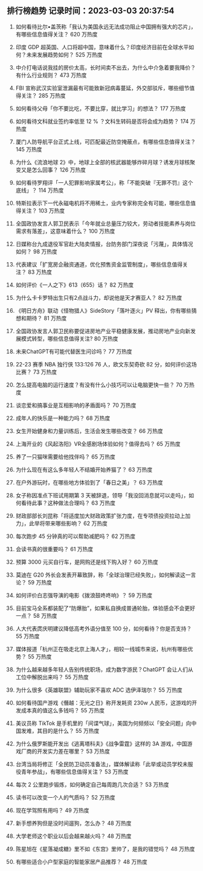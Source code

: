
## 排行榜趋势 记录时间：2023-03-03 20:37:54
  
  1. 如何看待比尔•盖茨称「我认为美国永远无法成功阻止中国拥有强大的芯片」，有哪些信息值得关注？ 620 万热度
    
  2. 印度 GDP 超英国、人口将超中国，意味着什么？印度经济目前在全球水平如何？未来发展趋势如何？ 525 万热度
    
  3. 中介打电话说我挂的房价太高，长时间卖不出去，为什么中介急着要我降价？有什么行业规则？ 473 万热度
    
  4. FBI 宣称武汉实验室泄漏最有可能致新冠病毒蔓延，外交部驳斥，哪些细节值得关注？ 285 万热度
    
  5. 如何看待父母「你不要比吃，不要比穿，就比学习」的想法？ 177 万热度
    
  6. 如何看待文科就业签约率低至 12 % ？文科生转码是否将会成为趋势？ 174 万热度
    
  7. 厦门人防导航平台正式上线，可匹配最近防空掩蔽点，有哪些信息值得关注？ 145 万热度
    
  8. 为什么《流浪地球 2》中，地球上全部的核武器能够炸碎月球？诱发月球核聚变又是怎么回事？ 126 万热度
    
  9. 如何看待罗翔评「一人犯罪影响家属考公」，称「不能突破『无罪不罚』这个底线」？ 114 万热度
    
  10. 特斯拉表示下一代永磁电机将不用稀土，业内专家称完全有可能，哪些信息值得关注？ 103 万热度
    
  11. 全国政协发言人郭卫民表示「今年就业总量压力较大，劳动者技能素养与岗位需求有落差」，这意味着什么？ 100 万热度
    
  12. 日媒称台九成退役军官赴大陆卖情报，台防务部门深夜说「污蔑」，具体情况如何？ 98 万热度
    
  13. 代表建议「扩宽房企融资通道，优化预售资金监管制度」，哪些信息值得关注？ 83 万热度
    
  14. 如何评价《一人之下》613（655）话？ 82 万热度
    
  15. 为什么卡卡罗特出生只有2点战斗力，却说他是天才赛亚人？ 82 万热度
    
  16. 《明日方舟》联动《怪物猎人》SideStory「落叶逐火」PV 释出，你有哪些猜想和期待？ 81 万热度
    
  17. 全国政协发言人郭卫民称要促进房地产业平稳健康发展，推动房地产业向新发展模式转型，哪些信息值得关注? 80 万热度
    
  18. 未来ChatGPT有可能代替医生问诊吗？ 77 万热度
    
  19. 22-23 赛季 NBA 独行侠 133:126 76 人，欧文东契奇砍 82 分，如何评价这场比赛？ 73 万热度
    
  20. 怎么提高电脑的运行速度？有没有什么小技巧可以让电脑更快一些？ 70 万热度
    
  21. 谈恋爱和搞事业是互相影响的矛盾面吗？ 70 万热度
    
  22. 成年人的快乐是一种能力吗？ 68 万热度
    
  23. 女生开始健身和力量训练后，生活会发生哪些改变？ 66 万热度
    
  24. 上海开业的《风起洛阳》VR全感剧场体验如何？值得去吗？ 65 万热度
    
  25. 养了一只猫咪需要给他找伴吗？ 65 万热度
    
  26. 为什么现在有这么多年轻人不结婚开始养猫了？ 63 万热度
    
  27. 在户外游玩时，在哪些地方体验到了「春日之美」？ 63 万热度
    
  28. 女子称因准点下班试用期第 3 天被辞退，领导「我没回消息就可以走吗」，如何看待此事？这种做法合理吗？ 63 万热度
    
  29. 财政部部长刘昆称「将适度加大财政政策扩张力度，在专项债投资拉动上加力」，此举将带来哪些影响？ 62 万热度
    
  30. 每次跑步 45 分钟真的可以帮助减肥吗？ 62 万热度
    
  31. 会读书真的很重要吗？ 61 万热度
    
  32. 预算 3000 元买自行车，是网购还是线下购入好？ 60 万热度
    
  33. 莫迪在 G20 外长会发表开幕致辞，称「全球治理已经失败」，如何解读这一言论？ 59 万热度
    
  34. 如何评价白志强导演的电影《拨浪鼓咚咚响》？ 59 万热度
    
  35. 目前宝马全系都装配了“防爆胎”，如果私自换成普通轮胎，体验感会不会更好一点？ 58 万热度
    
  36. 人大代表庹庆明建议降低高考外语分值至 100 分，如何看待？你是否支持？ 55 万热度
    
  37. 媒体报道「杭州正在吸走北京上海人才」，相较一线城市来说，杭州有哪些优势？ 55 万热度
    
  38. 为什么越来越多年轻人告别传统职场，成为数字游民？ChatGPT 会让人们从工位中解脱出来吗？ 55 万热度
    
  39. 为什么很多《英雄联盟》辅助玩家不喜欢 ADC 选伊泽瑞尔？ 55 万热度
    
  40. 如何看待国产游戏《僭越：无光之日》称开发耗资 230w 人民币，这游戏的开发成本真的值这么多钱吗？ 55 万热度
    
  41. 美议员称 TikTok 是手机里的「间谍气球」，美国为何频频以「安全问题」向中国发难，其目的是什么？ 55 万热度
    
  42. 为什么俄罗斯能开发出《逃离塔科夫》《战争雷霆》这样的 3A 游戏，中国游戏厂商的开发实力差在哪里？ 53 万热度
    
  43. 台湾当局将修正「全民防卫动员准备法」，媒体解读称「此举或动员学校未服役青年参战」，有哪些信息值得关注？ 53 万热度
    
  44. 每次 2 公里跑步锻炼，如何确定自己每周跑几次合适？ 53 万热度
    
  45. 读书可以改变一个人的气质吗？ 52 万热度
    
  46. 现在学驾照有用吗？ 49 万热度
    
  47. 新手想养狗但是没时间遛狗，怎么办？ 48 万热度
    
  48. 大学老师这个职业以后会越来越火吗？ 48 万热度
    
  49. 陈星旭在《星落凝成糖》里不如《东宫》里帅了，是我的错觉吗？ 48 万热度
    
  50. 有哪些适合小户型家庭的智能家居产品推荐？ 48 万热度
    